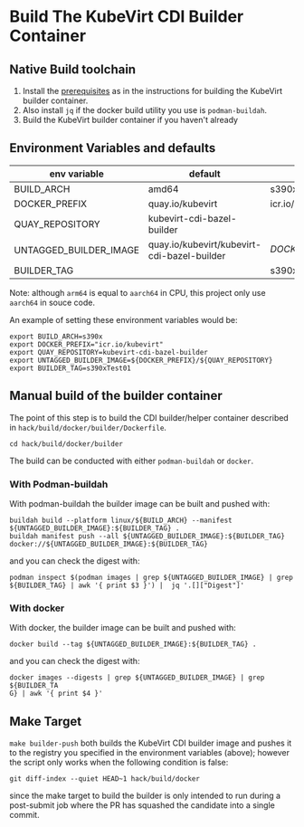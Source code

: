 # Build The KubeVirt CDI Builder Container

## Native Build toolchain

1. Install the [prerequisites](https://github.com/kubevirt/kubevirt/blob/main/docs/build-the-builder.md#prerequisites) as in the instructions for building the KubeVirt builder container.
2. Also install `jq` if the docker build utility you use is `podman-buildah`.  
3. Build the KubeVirt builder container if you haven't already


## Environment Variables and defaults
 
 
 | env variable | default | option or example |
 | ------------ | ------- | -------- |
 | BUILD_ARCH | amd64 | s390x aarch64 amd64 |
 | DOCKER_PREFIX | quay.io/kubevirt | icr.io/kubevirt, docker.io/ibm, ... |
 | QUAY_REPOSITORY | kubevirt-cdi-bazel-builder |  |
 | UNTAGGED_BUILDER_IMAGE | quay.io/kubevirt/kubevirt-cdi-bazel-builder | ${DOCKER_PREFIX}/${QUAY_REPOSITORY} |
 | BUILDER_TAG | <nothing> | s390xTest01 |

Note: although `arm64` is equal to `aarch64` in CPU, this project only use `aarch64` in souce code.

An example of setting these environment variables would be:
```
export BUILD_ARCH=s390x
export DOCKER_PREFIX="icr.io/kubevirt"
export QUAY_REPOSITORY=kubevirt-cdi-bazel-builder
export UNTAGGED_BUILDER_IMAGE=${DOCKER_PREFIX}/${QUAY_REPOSITORY} 
export BUILDER_TAG=s390xTest01
```

## Manual build of the builder container

The point of this step is to build the CDI builder/helper container described in `hack/build/docker/builder/Dockerfile`. 

```
cd hack/build/docker/builder
```

The build can be conducted with either `podman-buildah` or `docker`.  

### With Podman-buildah

With podman-buildah the builder image can be built and pushed with:

```
buildah build --platform linux/${BUILD_ARCH} --manifest ${UNTAGGED_BUILDER_IMAGE}:${BUILDER_TAG} . 
buildah manifest push --all ${UNTAGGED_BUILDER_IMAGE}:${BUILDER_TAG}  docker://${UNTAGGED_BUILDER_IMAGE}:${BUILDER_TAG}
```
and you can check the digest with: 
```
podman inspect $(podman images | grep ${UNTAGGED_BUILDER_IMAGE} | grep ${BUILDER_TAG} | awk '{ print $3 }') |  jq '.[]["Digest"]'
```

### With docker

With docker, the builder image can be built and pushed with:

```
docker build --tag ${UNTAGGED_BUILDER_IMAGE}:${BUILDER_TAG} .
```
and you can check the digest with:
```
docker images --digests | grep ${UNTAGGED_BUILDER_IMAGE} | grep ${BUILDER_TA
G} | awk '{ print $4 }'
```

## Make Target


`make builder-push` both builds the KubeVirt CDI builder image and pushes it to the registry you specified in the environment variables (above); however the script only works when the following condition is false: 
```
git diff-index --quiet HEAD~1 hack/build/docker
```
since the make target to build the builder is only intended to run during a post-submit job where the PR has squashed the candidate into a single commit. 
